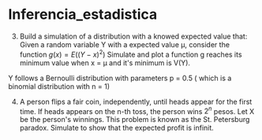 # Inferencia_estadistica

3. Build a simulation  of a distribution with a knowed expected value that: 
Given a random variable Y with a expected value &mu;, consider the function $g(x) = E((Y - x)^2)$
Simulate and plot a function g reaches its minimum value when  x = &mu; and it's minimum is  V(Y).

Y follows a Bernoulli distribution with parameters p = 0.5 ( which is a binomial distribution with n = 1) 



4. A person flips a fair coin, independently, until heads appear for the first time.
 If heads appears on the n-th toss, the person wins $2^n$ pesos.
 Let X be the person's winnings. This problem is known as the St. Petersburg paradox.
 Simulate to show that the expected profit is infinit.
